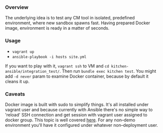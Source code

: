 ### Overview

The underlying idea is to test any CM tool in isolated, predefined environment, where new sandbox spawns fast. Having prepared Docker image, environment is ready in a matter of seconds.

### Usage

* `vagrant up`
* `ansible-playbook -i hosts site.yml`

If you want to play with it, `vagrant ssh` to VM and `cd kitchen-ansible/integration_test/`. Then run `bundle exec kitchen test`. You might add `-d never` param to examine Docker container, because by default it cleans it up.

### Caveats

Docker image is built with sudo to simplify things. It's all installed under vagrant user and because currently with Ansible there's no simple way to 'reload' SSH connection and get session with vagrant user assigned to docker group. This topic is well covered [here][1]. For any non–demo environment you'll have it configured under whatever non–deployment user.

[1]: https://github.com/ansible/ansible-modules-core/issues/921
